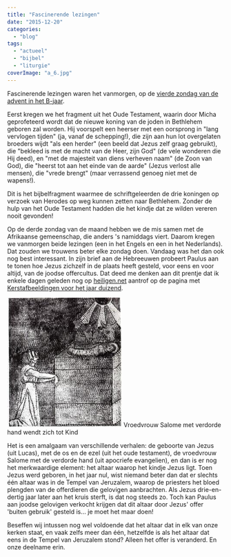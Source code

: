 ```yaml
---
title: "Fascinerende lezingen"
date: "2015-12-20"
categories: 
  - "blog"
tags: 
  - "actueel"
  - "bijbel"
  - "liturgie"
coverImage: "a_6.jpg"
---
```


Fascinerende lezingen waren het vanmorgen, op de [vierde zondag van de advent in het B-jaar](http://www.bijbelcitaat.be/lezing/lezingen-van-de-dag-zondag-20-dec-2015/).

Eerst kregen we het fragment uit het Oude Testament, waarin door Micha geprofeteerd wordt dat de nieuwe koning van de joden in Bethlehem geboren zal worden. Hij voorspelt een heerser met een oorsprong in "lang vervlogen tijden" (ja, vanaf de schepping!), die zijn aan hun lot overgelaten broeders wijdt "als een herder" (een beeld dat Jezus zelf graag gebruikt), die "bekleed is met de macht van de Heer, zijn God" (de vele wonderen die Hij deed), en "met de majesteit van diens verheven naam" (de Zoon van God), die "heerst tot aan het einde van de aarde" (Jezus verlost alle mensen), die "vrede brengt" (maar verrassend genoeg niet met de wapens!).

Dit is het bijbelfragment waarmee de schriftgeleerden de drie koningen op verzoek van Herodes op weg kunnen zetten naar Bethlehem. Zonder de hulp van het Oude Testament hadden die het kindje dat ze wilden vereren nooit gevonden!

Op de derde zondag van de maand hebben we de mis samen met de Afrikaanse gemeenschap, die anders 's namiddags viert. Daarom kregen we vanmorgen beide lezingen (een in het Engels en een in het Nederlands). Dat zouden we trouwens beter elke zondag doen. Vandaag was het dan ook nog best interessant. In zijn brief aan de Hebreeuwen probeert Paulus aan te tonen hoe Jezus zichzelf in de plaats heeft gesteld, voor eens en voor altijd, van de joodse offercultus. Dat deed me denken aan dit prentje dat ik enkele dagen geleden nog op [heiligen.net](http://heiligen.net) aantrof op de pagina met [Kerstafbeeldingen voor het jaar duizend](http://www.heiligen.net/kerstafb/a.php).

[![Vroedvrouw Salome met verdorde hand wendt zich tot Kind](images/a_6-266x300.jpg)](http://www.heiligen.net/kerstafb/a.php) Vroedvrouw Salome met verdorde hand wendt zich tot Kind

Het is een amalgaam van verschillende verhalen: de geboorte van Jezus (uit Lucas), met de os en de ezel (uit het oude testament), de vroedvrouw Salome met de verdorde hand (uit apocriefe evangelien), en dan is er nog het merkwaardige element: het altaar waarop het kindje Jezus ligt. Toen Jezus werd geboren, in het jaar nul, wist niemand beter dan dat er slechts één altaar was in de Tempel van Jeruzalem, waarop de priesters het bloed plengden van de offerdieren die gelovigen aanbrachten. Als Jezus drie-en-dertig jaar later aan het kruis sterft, is dat nog steeds zo. Toch kan Paulus aan joodse gelovigen verkocht krijgen dat dit altaar door Jezus' offer 'buiten gebruik' gesteld is… je moet het maar doen!

Beseffen wij intussen nog wel voldoende dat het altaar dat in elk van onze kerken staat, en vaak zelfs meer dan één, hetzelfde is als het altaar dat eens in de Tempel van Jeruzalem stond? Alleen het offer is veranderd. En onze deelname erin.
